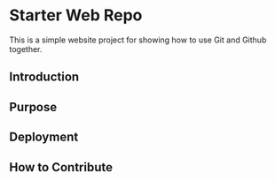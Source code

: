 # Starter Web Repo

This is a simple website project for
showing how to use Git and Github together.
## Introduction

## Purpose

## Deployment

## How to Contribute
